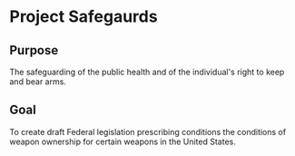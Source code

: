 # Project Safegaurds  

## Purpose
The safeguarding of the public health and of the individual's right to keep and bear arms. 

## Goal
To create draft Federal legislation prescribing conditions the conditions of weapon ownership for certain weapons in the United States.


